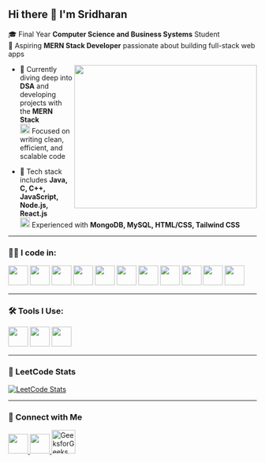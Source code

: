 
## Hi there 👋 I'm Sridharan

🎓 Final Year **Computer Science and Business Systems** Student  
🚀 Aspiring **MERN Stack Developer** passionate about building full-stack web apps  

<img align="right" width="370" height="290" src="https://raw.githubusercontent.com/devicons/devicon/master/icons/javascript/javascript-original.gif">

- 🌱 Currently diving deep into **DSA** and developing projects with the **MERN Stack**  
  <img height="20" src="https://img.icons8.com/color/48/code.png"/> Focused on writing clean, efficient, and scalable code  

- 💼 Tech stack includes **Java, C, C++, JavaScript, Node.js, React.js**  
  <img height="20" src="https://img.icons8.com/color/48/database.png"/> Experienced with **MongoDB, MySQL, HTML/CSS, Tailwind CSS**


---

### 👨‍💻 I code in:
<p>
<img height="40" src="https://img.icons8.com/color/48/java-coffee-cup-logo.png"/>
<img height="40" src="https://img.icons8.com/color/48/c-programming.png"/>
<img height="40" src="https://img.icons8.com/color/48/c-plus-plus-logo.png"/>
<img height="40" src="https://img.icons8.com/color/48/javascript--v1.png"/>
<img height="40" src="https://img.icons8.com/color/48/nodejs.png"/>
<img height="40" src="https://img.icons8.com/color/48/react-native.png"/>
<img height="40" src="https://img.icons8.com/color/48/mysql-logo.png"/>
<img height="40" src="https://img.icons8.com/color/48/mongodb.png"/>
<img height="40" src="https://img.icons8.com/color/48/html-5--v1.png"/>
<img height="40" src="https://img.icons8.com/color/48/css3.png"/>
<img height="40" src="https://img.icons8.com/color/48/tailwindcss.png"/>
</p>

---

### 🛠 Tools I Use:
<p>
<img height="40" src="https://img.icons8.com/color/48/visual-studio-code-2019.png"/>
<img height="40" src="https://img.icons8.com/color/48/figma--v1.png"/>
<img height="40" src="https://upload.wikimedia.org/wikipedia/commons/5/57/ServiceNow_logo.svg
"/>
</p>

---

### 🧠 LeetCode Stats
[![LeetCode Stats](https://leetcard.jacoblin.cool/SRIDHARAN_G?ext=contest&theme=dark)](https://leetcode.com/u/SRIDHARAN_G/)

---

### 🔗 Connect with Me
<p>
<a href="https://www.linkedin.com/in/sridharan-g-411943267">
  <img height="40" src="https://img.icons8.com/color/48/linkedin.png"/>
</a>
<a href="https://leetcode.com/u/SRIDHARAN_G/">
  <img height="40" src="https://upload.wikimedia.org/wikipedia/commons/1/19/LeetCode_logo_black.png"/>
</a>
<a href=https://www.geeksforgeeks.org/user/sridharga1luh/">
  <img width="48" height="48" src="https://img.icons8.com/color/48/GeeksforGeeks.png" alt="GeeksforGeeks"/>
</a>
</p>
